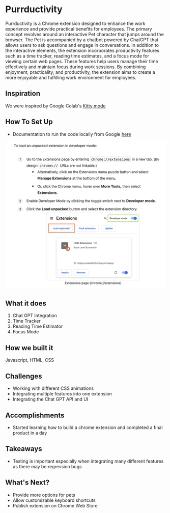 # Purrductivity

Purrductivity is a Chrome extension designed to enhance the work experience and provide practical benefits for employees. The primary concept revolves around an interactive Pet character that jumps around the browser. The Pet is accompanied by a chatbot powered by ChatGPT that allows users to ask questions and engage in conversations. In addition to the interactive elements, the extension incorporates productivity features such as a time tracker, reading time estimates, and a focus mode for viewing certain web pages. These features help users manage their time effectively and maintain focus during work sessions. By combining enjoyment, practicality, and productivity, the extension aims to create a more enjoyable and fulfilling work environment for employees.

## Inspiration
We were inspired by Google Colab's [Kitty mode](https://twitter.com/i/status/1148286772863856642)

## How To Set Up

- Documentation to run the code locally from Google [here](https://developer.chrome.com/docs/extensions/mv3/getstarted/development-basics/#load-unpacked)
<img src="doc-image/1.png" width="700">

## What it does
1. Chat GPT Integration
2. Time Tracker
3. Reading Time Estimator
4. Focus Mode

## How we built it
Javascript, HTML, CSS

## Challenges
- Working with different CSS animations
- Integrating multiple features into one extension
- Integrating the Chat GPT API and UI

## Accomplishments
- Started learning how to build a chrome extension and completed a final product in a day 

## Takeaways
- Testing is important especially when integrating many different features as there may be regression bugs

## What's Next?
- Provide more options for pets 
- Allow customizable keyboard shortcuts
- Publish extension on Chrome Web Store
